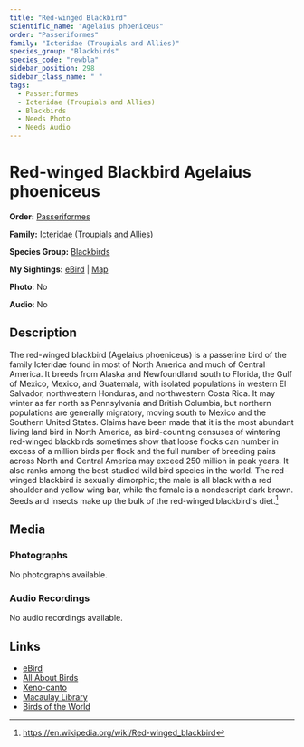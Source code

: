 ```yaml
---
title: "Red-winged Blackbird"
scientific_name: "Agelaius phoeniceus"
order: "Passeriformes"
family: "Icteridae (Troupials and Allies)"
species_group: "Blackbirds"
species_code: "rewbla"
sidebar_position: 298
sidebar_class_name: " "
tags: 
  - Passeriformes
  - Icteridae (Troupials and Allies)
  - Blackbirds
  - Needs Photo
  - Needs Audio
---
```


# Red-winged Blackbird <span className='sci_name'>Agelaius phoeniceus</span>

**Order:** [Passeriformes](/tags/passeriformes)

**Family:** [Icteridae (Troupials and Allies)](/tags/icteridae-troupials-and-allies)

**Species Group:** [Blackbirds](/tags/blackbirds)

**My Sightings:** [eBird](https://ebird.org/lifelist?r=world&time=life&spp=rewbla) | [Map](/map?species_code=rewbla)

**Photo**: No 

**Audio**: No

## Description
The red-winged blackbird (Agelaius phoeniceus) is a passerine bird of the family Icteridae found in most of North America and much of Central America. It breeds from Alaska and Newfoundland south to Florida, the Gulf of Mexico, Mexico, and Guatemala, with isolated populations in western El Salvador, northwestern Honduras, and northwestern Costa Rica. It may winter as far north as Pennsylvania and British Columbia, but northern populations are generally migratory, moving south to Mexico and the Southern United States. Claims have been made that it is the most abundant living land bird in North America, as bird-counting censuses of wintering red-winged blackbirds sometimes show that loose flocks can number in excess of a million birds per flock and the full number of breeding pairs across North and Central America may exceed 250 million in peak years. It also ranks among the best-studied wild bird species in the world. The red-winged blackbird is sexually dimorphic; the male is all black with a red shoulder and yellow wing bar, while the female is a nondescript dark brown. Seeds and insects make up the bulk of the red-winged blackbird's diet.[^1]

[^1]: https://en.wikipedia.org/wiki/Red-winged_blackbird

## Media
### Photographs
No photographs available.

### Audio Recordings
No audio recordings available.

## Links
* [eBird](https://ebird.org/species/rewbla) 
* [All About Birds](https://www.allaboutbirds.org/guide/rewbla) 
* [Xeno-canto](https://www.xeno-canto.org/species/agelaius-phoeniceus) 
* [Macaulay Library](https://search.macaulaylibrary.org/catalog?taxonCode=rewbla&sort=rating_rank_desc)
* [Birds of the World](https://birdsoftheworld.org/bow/species/rewbla)
